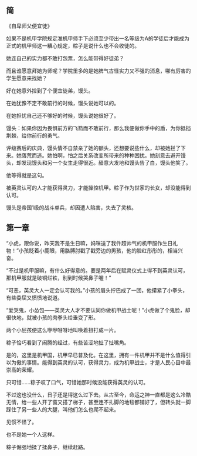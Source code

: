 ## 简

《自卑师父便宜徒》

如果不是机甲学院规定准机甲师手下必须至少带出一名等级为A的学徒后才能成为正式的机甲师这一糟心规定，粽子是说什么也不会收徒的。

她连自己的实力都不敢打包票，怎么能带得好徒弟？

而且谁愿意拜她为师呢？学院里多的是她脾气古怪实力又不强的消息，哪有厉害的学生愿意来找她？

好在她意外捡到了个便宜徒弟，馒头。

在她犹豫不定不敢前行的时候，馒头说她可以的。

在她担忧自己还不够好的时候，馒头说她很好了。

馒头：如果你因为畏惧前方的飞箭而不敢前行，那么我便做你手中的盾，为你抵挡荆棘，给你前行的勇气。

评级赛后的庆典，馒头情不自禁亲了她的额头，还想要说些什么，却被她拦了下来。她落荒而逃。她怕啊，怕之后关系改变所带来的种种困扰。她刻意去避开馒头，却发现馒头和另一个女生走得很近。醋意大发地和馒头告了白，馒头他笑了。

他等得就是这句。

被英灵认可的人才能获得灵力，才能操控机甲。粽子作为世家的长女，却没能得到认可。

馒头是帝国1级的战斗单兵，却因遭人陷害，失去了灵核。

## 第一章

“小虎，跟你说，昨天我不是生日嘛，妈咪送了我件超帅气的机甲服作生日礼物！”小孩眨着小鹿眼，用胳膊肘戳了戳旁边的男孩，他的脸红彤彤的，相当兴奋。

“不过是机甲服嘛，有什么好得意的。要是两年后在赋灵仪式上得不到英灵认可，那机甲服就是破铜烂铁，别到时候哭鼻子喔！”

“可恶，英灵大人一定会认可我的。”小孩的眉头拧巴成了一团，他攥紧了小拳头，有些委屈又愤愤地说道。

“爱哭鬼，小怂包——英灵大人才不要认同你做机甲战士呢！”小虎做了个鬼脸，却很快地，就被小孩的肉拳头给垂变了形。

两个小屁孩便这么咿咿呀呀地叫唤着扭打成一片。

粽子恰巧看到了闹腾的经过，有些苦涩地扯了扯嘴角。

是的，这里是机甲国，机甲早已普及化。在这里，拥有一件机甲并不是什么值得引以为傲的事情。能得到英灵的认可，获得灵力，成为机甲战士，才是人民心目中最崇高的荣耀。

只可惜……粽子叹了口气，可惜她那时候没能获得英灵的认可。

不过这也没什么，日子还是得这么过下去。从古至今，命运之神一直都是这么冷酷无情，给一些人开了窗又搭了梯子，甚至连不扎脚的地毯都铺好了，但转头就一脚踩住了另一些人的大腿，叫他们怎么也爬不起来。

见惯不怪了。

也不是她一个人这样。

粽子倔强地揉了揉鼻子，继续赶路。
